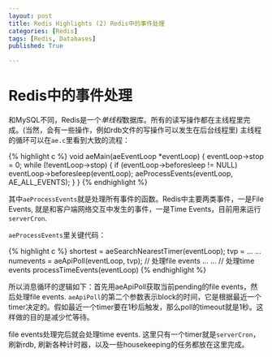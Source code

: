 ```yaml
---
layout: post
title: Redis Highlights (2) Redis中的事件处理
categories: [Redis]
tags: [Redis, Databases]
published: True

---
```


# Redis中的事件处理

和MySQL不同，Redis是一个*单线程*数据库。所有的读写操作都在主线程里完成。(当然，会有一些操作，例如rdb文件的写操作可以发生在后台线程里) 主线程的循环可以在`ae.c`里看到大致的流程：

{% highlight c %}
void aeMain(aeEventLoop *eventLoop) {
    eventLoop->stop = 0;
    while (!eventLoop->stop) {
        if (eventLoop->beforesleep != NULL)
            eventLoop->beforesleep(eventLoop);
        aeProcessEvents(eventLoop, AE_ALL_EVENTS);
    }
}
{% endhighlight %}

其中`aeProcessEvents`就是处理所有事件的函数。Redis中主要两类事件，一是File Events, 就是和客户端网络交互中发生的事件，一是Time Events，目前用来运行`serverCron`.

`aeProcessEvents`里关键代码：

{% highlight c %}
shortest = aeSearchNearestTimer(eventLoop);
tvp = ...
...
numevents = aeApiPoll(eventLoop, tvp);
// 处理file events
...
...
// 处理time events
processTimeEvents(eventLoop)
{% endhighlight %}

所以消息循环的逻辑如下：首先用aeApiPoll获取当前pending的file events，然后处理file events. `aeApiPoll`的第二个参数表示block的时间，它是根据最近一个timer决定的。假如最近一个timer要在1秒后触发，那么poll的timeout就是1秒。这样做的目的是减少忙等待。

file events处理完后就会处理time events. 这里只有一个timer就是`serverCron`，刷新rdb, 刷新各种计时器，以及一些housekeeping的任务都放在这里完成。












